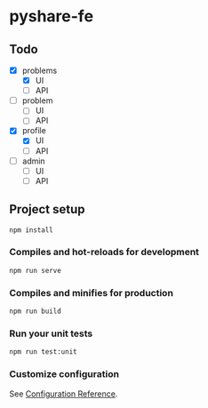 # pyshare-fe

## Todo

- [x] problems
  - [x] UI
  - [ ] API
- [ ] problem
  - [ ] UI
  - [ ] API
- [x] profile
  - [x] UI
  - [ ] API
- [ ] admin
  - [ ] UI
  - [ ] API

## Project setup

```
npm install
```

### Compiles and hot-reloads for development

```
npm run serve
```

### Compiles and minifies for production

```
npm run build
```

### Run your unit tests

```
npm run test:unit
```

### Customize configuration

See [Configuration Reference](https://cli.vuejs.org/config/).